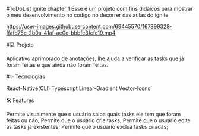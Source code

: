 #ToDoList ignite chapter 1
Esse é um projeto com fins didáicos para mostrar o meu desenvolvimento no codigo no decorrer das aulas do ignite




https://user-images.githubusercontent.com/69445570/167899328-ffafd75c-2b0a-41af-ae0c-bbbfe3fcfc19.mp4

#💻 Projeto

Aplicativo aprimorado de anotações, lhe ajuda a verificar as tasks que já foram feitas e que ainda não foram feitas.


#✨ Tecnologias

React-Native(CLI)
Typescript
Linear-Gradient
Vector-Icons

🛠️ Features

Permite visualmente que o usuário saiba quais tasks ele tem que foram feitas ou não;
Permite que o usuário crie tasks;
Permite que o usuário edite as tasks já existentes;
Permite que o usuário exclua tasks criadas;



